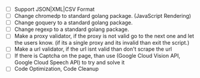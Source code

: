 - [ ] Support JSON|XML|CSV Format
- [ ] Change chromedp to standard golang package. (JavaScript Rendering)
- [ ] Change goquery to a standard golang package.
- [ ] Change regexp to a standard golang package.
- [ ] Make a proxy validator, if the proxy is not valid go to the next one and let the users know. (if its a single proxy and its invalid than exit the script.)
- [ ] Make a url validator, if the url isnt valid than don't scrape the url
- [ ] If there is Captcha on the page, than use (Google Cloud Vision API, Google Cloud Speech API) to try and solve it
- [ ] Code Optimization, Code Cleanup
